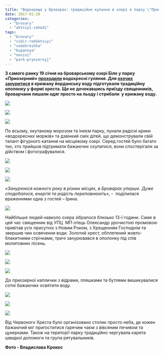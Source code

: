 ```yaml
---
title: "Водохреща у Броварах: традиційне купання в озері в парку \"Приозерний\"  - ФОТОРЕПОРТАЖ"
date: 2017-01-20
categories: 
  - "brovary"
  - "aktsiyi-zahodi"
tags: 
  - "brovary"
  - "vibir-redaktsiyi"
  - "vodohreshha"
  - "kupannya"
  - "novini"
  - "park-pryozernyj"
---
```


**З самого ранку 19 січня на броварському озері Біле у парку «Приозерний» [проходили](https://mpz.brovary.org/novorichno-rizdvyani-zahody-tryvayut-u-brovarah-podiyi/) водохресні гуляння. Для [охочих зануритися](https://mpz.brovary.org/chy-mozhna-kupatysya-u-brovarskyh-ozerah-na-vodohreshhu-odnoznachnoyi-vidpovidi-nema/) в крижану йорданську воду підготували традиційну ополонку у формі хреста. Ще не дочекавшись приїзду священників, броварчани лишали одяг просто на льоду і стрибали  у крижану воду.**

[![](https://mpz.brovary.org/wp-content/uploads/2017/01/Vodohreshha-3.jpg)](https://mpz.brovary.org/wp-content/uploads/2017/01/Vodohreshha-3.jpg)

[![](https://mpz.brovary.org/wp-content/uploads/2017/01/Vodohreshha-20.jpg)](https://mpz.brovary.org/wp-content/uploads/2017/01/Vodohreshha-20.jpg)

[![](https://mpz.brovary.org/wp-content/uploads/2017/01/Vodohreshha-6.jpg)](https://mpz.brovary.org/wp-content/uploads/2017/01/Vodohreshha-6.jpg)

По всьому, окутаному морозом та інеєм парку, лунали радісні крики «водохресних моржів» та дзвінкий сміх дітей, що демонстрували свій талант фігурного катання на місцевому озері. Серед гостей було багато тих, хто прийшов підтримати бажаючих скупатися, вони спостерігали за дійством і фотографувалися.

[![](https://mpz.brovary.org/wp-content/uploads/2017/01/Vodohreshha-5.jpg)](https://mpz.brovary.org/wp-content/uploads/2017/01/Vodohreshha-5.jpg)

[![](https://mpz.brovary.org/wp-content/uploads/2017/01/Vodohreshha-8.jpg)](https://mpz.brovary.org/wp-content/uploads/2017/01/Vodohreshha-8.jpg)

[![](https://mpz.brovary.org/wp-content/uploads/2017/01/Vodohreshha-2.jpg)](https://mpz.brovary.org/wp-content/uploads/2017/01/Vodohreshha-2.jpg)

_«Занурююся кожного року в різних місцях, в Броварах уперше. Дуже сподобалося, енергія та радість переповнюють»,_ -  поділилася враженнями одна з гостей – Ірина.

[![](https://mpz.brovary.org/wp-content/uploads/2017/01/Vodohreshha-7.jpg)](https://mpz.brovary.org/wp-content/uploads/2017/01/Vodohreshha-7.jpg)

Найбільше людей навколо озера зібралося близько 13-ї години. Саме в цей час священник від УПЦ  МП отець Олександр урочистою промовою привітав усіх присутніх з Новим Роком, з Хрещенням Господнім та звершив чин освячення води. Золотий хрест, обплетений жовто-блакитними стрічками, тричі занурювався в ополонку під спів молитовних пісень.

[![](https://mpz.brovary.org/wp-content/uploads/2017/01/Vodohreshha-15.jpg)](https://mpz.brovary.org/wp-content/uploads/2017/01/Vodohreshha-15.jpg)

[![](https://mpz.brovary.org/wp-content/uploads/2017/01/Vodohreshha-17.jpg)](https://mpz.brovary.org/wp-content/uploads/2017/01/Vodohreshha-17.jpg)

[![](https://mpz.brovary.org/wp-content/uploads/2017/01/Vodohreshha-16.jpg)](https://mpz.brovary.org/wp-content/uploads/2017/01/Vodohreshha-16.jpg)

До приозерної каплички з відрами, пляшками та бутлями вишикувалися сотні бажаючих освятити воду.

[![](https://mpz.brovary.org/wp-content/uploads/2017/01/Vodohreshha-4.jpg)](https://mpz.brovary.org/wp-content/uploads/2017/01/Vodohreshha-4.jpg)

[![](https://mpz.brovary.org/wp-content/uploads/2017/01/Vodohreshha-9.jpg)](https://mpz.brovary.org/wp-content/uploads/2017/01/Vodohreshha-9.jpg)

[![](https://mpz.brovary.org/wp-content/uploads/2017/01/Vodohreshha-10.jpg)](https://mpz.brovary.org/wp-content/uploads/2017/01/Vodohreshha-10.jpg)

Від Червоного Хреста було організовано столик просто неба, де кожен бажаючий міг пригоститися гарячим чаєм з вівсяним печивом та цукерками. Також на території парку традиційно чергувала карета швидкої допомоги та група рятувальників.

**Фото - Владислава Крокос**
